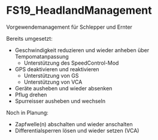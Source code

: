 # FS19_HeadlandManagement
Vorgewendemanagement für Schlepper und Ernter


Bereits umgesetzt:
- Geschwindigkeit reduzieren und wieder anheben über Tempomatanpassung
	- Unterstützung des SpeedControl-Mod
- GPS deaktivieren und reaktivieren
	- Unterstützung von GS
	- Unterstützung von VCA
- Geräte ausheben und wieder absenken
- Pflug drehen
- Spurreisser ausheben und wechseln





Noch in Planung:
- Zapfwelle(n) abschalten und wieder anschalten
- Differentialsperren lösen und wieder setzen (VCA)

